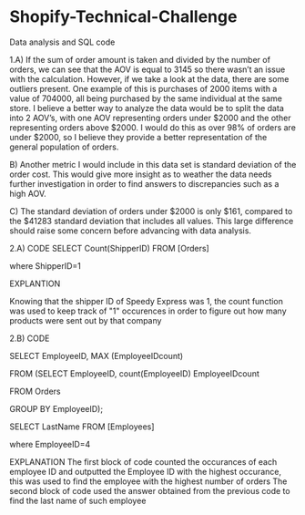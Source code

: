 # Shopify-Technical-Challenge
Data analysis and SQL code

1.A) If the sum of order amount is taken and divided by the number of orders, we can see that the AOV is equal to 3145 so there wasn’t an issue with the calculation. However, if we take a look at the data, there are some outliers present. One example of this is purchases of 2000 items with a value of 704000, all being purchased by the same individual at the same store. I believe a better way to analyze the data would be to split the data into 2 AOV’s, with one AOV representing orders under $2000 and the other representing orders above $2000. I would do this as over 98% of orders are under $2000, so I believe they provide a better representation of the general population of orders.

B) Another metric I would include in this data set is standard deviation of the order cost. This would give more insight as to weather the data needs further investigation in order to find answers to discrepancies such as a high AOV.

C) The standard deviation of orders under $2000 is only $161, compared to the $41283 standard deviation that includes all values. This large difference should raise some concern before advancing with data analysis.

2.A)
CODE
SELECT Count(ShipperID) FROM [Orders]

where ShipperID=1

EXPLANTION

Knowing that the shipper ID of Speedy Express was 1, the count function was used to keep track of "1" occurences in order to figure out how many products were sent out by that company  

2.B)
CODE

SELECT EmployeeID, MAX (EmployeeIDcount)

FROM (SELECT EmployeeID, count(EmployeeID) EmployeeIDcount

FROM Orders

GROUP BY EmployeeID);

SELECT LastName FROM [Employees]

where EmployeeID=4

EXPLANATION
The first block of code counted the occurances of each employee ID and outputted the Employee ID with the highest occurance, this was used to find the employee with the highest number of orders
The second block of code used the answer obtained from the previous code to find the last name of such employee
